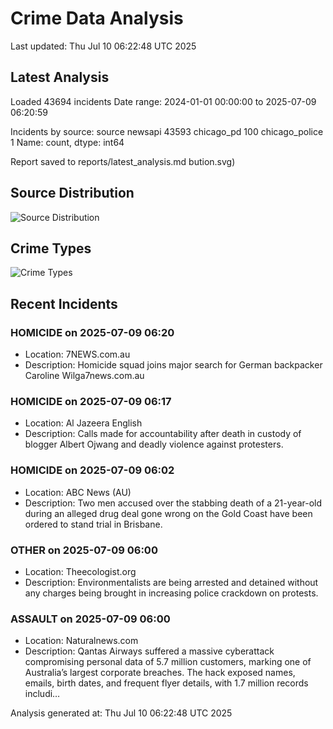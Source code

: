# Crime Data Analysis
Last updated: Thu Jul 10 06:22:48 UTC 2025

## Latest Analysis

Loaded 43694 incidents
Date range: 2024-01-01 00:00:00 to 2025-07-09 06:20:59

Incidents by source:
source
newsapi           43593
chicago_pd          100
chicago_police        1
Name: count, dtype: int64

Report saved to reports/latest_analysis.md
bution.svg)

## Source Distribution
![Source Distribution](images/source_distribution.svg)

## Crime Types
![Crime Types](images/crime_types.svg)

## Recent Incidents

### HOMICIDE on 2025-07-09 06:20
- Location: 7NEWS.com.au
- Description: Homicide squad joins major search for German backpacker Caroline Wilga7news.com.au


### HOMICIDE on 2025-07-09 06:17
- Location: Al Jazeera English
- Description: Calls made for accountability after death in custody of blogger Albert Ojwang and deadly violence against protesters.


### HOMICIDE on 2025-07-09 06:02
- Location: ABC News (AU)
- Description: Two men accused over the stabbing death of a 21-year-old during an alleged drug deal gone wrong on the Gold Coast have been ordered to stand trial in Brisbane.


### OTHER on 2025-07-09 06:00
- Location: Theecologist.org
- Description: Environmentalists are being arrested and detained without any charges being brought in increasing police crackdown on protests.


### ASSAULT on 2025-07-09 06:00
- Location: Naturalnews.com
- Description: Qantas Airways suffered a massive cyberattack compromising personal data of 5.7 million customers, marking one of Australia’s largest corporate breaches. The hack exposed names, emails, birth dates, and frequent flyer details, with 1.7 million records includi…

Analysis generated at: Thu Jul 10 06:22:48 UTC 2025
